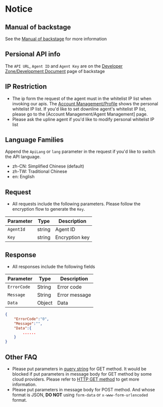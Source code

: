# Notice

## Manual of backstage

See the [Manual of backstage](../AgentBackend/manual-en.md) for more information

## Persional API info

The `API URL`, `Agent ID` and `Agent Key` are on the [Developer Zone/Development Document](../AgentBackend/manual-en.md#Developer-Zone) page of backstage

## IP Restriction

- The ip form the request of the agent must in the whitelist IP list when invoking our apis. The [Account Management/Profile](../AgentBackend/manual-en.md#Profile-of-agent) shows the personal whitelist IP list. If you'd like to set downline agent's whitelist IP list, please go to the [Account Management/Agent Management] page. 
- Please ask the upline agent if you'd like to modify personal whitelist IP list

## Language Families
Append the `ApiLang` or `lang` parameter in the request if you'd like to switch the API language.

- zh-CN: Simplified Chinese (default)
- zh-TW: Traditional Chinese
- en: English

## Request
- All requests include the following parameters. Please follow the encryption flow to generate the `Key`.

| Parameter | Type   | Description    |
| --------- | ------ | -------------- |
| `AgentId` | string | Agent ID |
| `Key`     | string | Encryption key       |

## Response
- All responses include the following fields

| Parameter   | Type   | Description |
| ----------- | ------ | ----------- |
| `ErrorCode` | String | Error code      |
| `Message`   | String | Error message    |
| `Data`      | Object | Data    |

```json
{ 
    "ErrorCode":"0",
    "Message":"",
    "Data":{
        ......
    }
}
```

## Other FAQ
- Please put parameters in [query string](https://en.wikipedia.org/wiki/Query_string) for GET method. It would be blocked if put parameters in message body for GET method by some cloud providers. Please refer to [HTTP GET method](https://developer.mozilla.org/en-US/docs/Web/HTTP/Methods/GET) to get more information.
- Please put parameters in message body for POST method. And whose format is JSON, **DO NOT** using `form-data` or `x-www-form-urlencoded` format.

